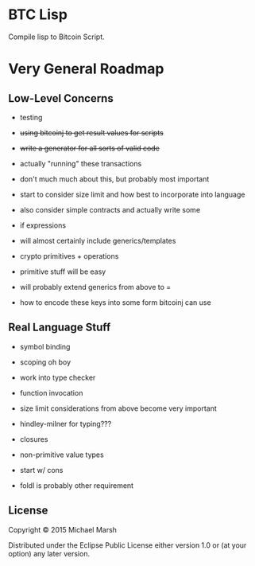 # BTC Lisp

Compile lisp to Bitcoin Script.

# Very General Roadmap

## Low-Level Concerns

* testing
 * ~~using bitcoinj to get result values for scripts~~
 * ~~write a generator for all sorts of valid code~~
 
* actually "running" these transactions
 * don't much much about this, but probably most important
 * start to consider size limit and how best to incorporate into language
 * also consider simple contracts and actually write some

* if expressions
 * will almost certainly include generics/templates

* crypto primitives + operations
 * primitive stuff will be easy
 * will probably extend generics from above to =
 * how to encode these keys into some form bitcoinj can use

## Real Language Stuff

* symbol binding
 * scoping oh boy
 * work into type checker

* function invocation 
 * size limit considerations from above become very important
 * hindley-milner for typing???
 * closures

* non-primitive value types
 * start w/ cons
 * foldl is probably other requirement

## License

Copyright © 2015 Michael Marsh

Distributed under the Eclipse Public License either version 1.0 or (at
your option) any later version.
